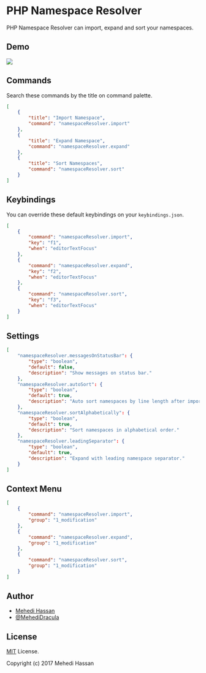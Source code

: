 # PHP Namespace Resolver

PHP Namespace Resolver can import, expand and sort your namespaces.

## Demo

![](http://i.imgur.com/upEGtPa.gif)

## Commands

Search these commands by the title on command palette.

```json
[
    {
        "title": "Import Namespace",
        "command": "namespaceResolver.import"
    },
    {
        "title": "Expand Namespace",
        "command": "namespaceResolver.expand"
    },
    {
        "title": "Sort Namespaces",
        "command": "namespaceResolver.sort"
    }
]
```

## Keybindings

You can override these default keybindings on your `keybindings.json`.

```json
[
    {
        "command": "namespaceResolver.import",
        "key": "f1",
        "when": "editorTextFocus"
    },
    {
        "command": "namespaceResolver.expand",
        "key": "f2",
        "when": "editorTextFocus"
    },
    {
        "command": "namespaceResolver.sort",
        "key": "f3",
        "when": "editorTextFocus"
    }
]
```

## Settings

```json
[
    "namespaceResolver.messagesOnStatusBar": {
        "type": "boolean",
        "default": false,
        "description": "Show messages on status bar."
    },
    "namespaceResolver.autoSort": {
        "type": "boolean",
        "default": true,
        "description": "Auto sort namespaces by line length after imports."
    },
    "namespaceResolver.sortAlphabetically": {
        "type": "boolean",
        "default": true,
        "description": "Sort namespaces in alphabetical order."
    },
    "namespaceResolver.leadingSeparator": {
        "type": "boolean",
        "default": true,
        "description": "Expand with leading namespace separator."
    }
]
```

## Context Menu

```json
[
    {
        "command": "namespaceResolver.import",
        "group": "1_modification"
    },
    {
        "command": "namespaceResolver.expand",
        "group": "1_modification"
    },
    {
        "command": "namespaceResolver.sort",
        "group": "1_modification"
    }
]
```

## Author

- [Mehedi Hassan](https://www.facebook.com/MehediDracula)
- [@MehediDracula](https://twitter.com/MehediDracula)

## License

[MIT](LICENSE) License.

Copyright (c) 2017 Mehedi Hassan
